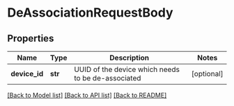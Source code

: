 # DeAssociationRequestBody

## Properties
Name | Type | Description | Notes
------------ | ------------- | ------------- | -------------
**device_id** | **str** | UUID of the device which needs to be de-associated | [optional] 

[[Back to Model list]](../README.md#documentation-for-models) [[Back to API list]](../README.md#documentation-for-api-endpoints) [[Back to README]](../README.md)


